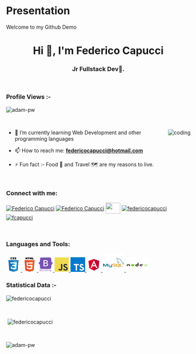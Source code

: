 # Presentation
Welcome to my Github Demo

<h1 align="center">Hi 👋, I'm Federico Capucci</h1>
<h3 align="center">Jr Fullstack Dev🌟.</h3>

<br>

<p align="right"> <h3>Profile Views :-</h3> <img src="https://komarev.com/ghpvc/?username=federicocapucci&label=Profile%20views&color=green&style=flat"
    alt="adam-pw" /> 
  </p>

<br>

<p><img align="right" src="https://github.com/Adam-pw/Adam-pw/blob/main/animation_500_kxa883sd.gif" alt="coding" /></p>


- 🌱 I’m currently learning Web Development and other programming languages

- 📫 How to reach me: **federicocapucci@hotmail.com**

- ⚡ Fun fact :- Food 🍲 and Travel 🗺️ are my reasons to live.

<br>

<h3 align="left">Connect with me:</h3>
<p align="left">
  <a href="https://www.linkedin.com/in/federicocapucci/" target="blank"><img align="center"
      src="https://raw.githubusercontent.com/rahuldkjain/github-profile-readme-generator/master/src/images/icons/Social/linked-in-alt.svg"
      alt="Federico Capucci" height="30" width="40" /></a> 
  <a href="https://www.facebook.com/federicocapucci" target="blank"><img align="center"
      src="https://raw.githubusercontent.com/rahuldkjain/github-profile-readme-generator/master/src/images/icons/Social/facebook.svg"
      alt="Federico Capucci" height="30" width="40" /></a> 
  <a href="https://www.instagram.com/fede_capucci/" target="blank"><img align="center"
      src="https://raw.githubusercontent.com/rahuldkjain/github-profile-readme-generator/master/src/images/icons/Social/instagram.svg"
      alt="" height="30" width="40" /></a> 
  <a href="https://www.hackerrank.com/federicocapucci" target="blank"><img align="center"
      src="https://raw.githubusercontent.com/rahuldkjain/github-profile-readme-generator/master/src/images/icons/Social/hackerrank.svg"
      alt="federicocapucci" height="30" width="40" /></a> 
 <a href="https://twitter.com/fcapucci" target="blank"><img align="center"
      src="https://raw.githubusercontent.com/rahuldkjain/github-profile-readme-generator/master/src/images/icons/Social/twitter.svg"
      alt="fcapucci" height="30" width="40" /></a> 
</p>

<br>

<h3 align="left">Languages and Tools:</h3>
<p align="left">    
    <a href="https://www.w3schools.com/css/" target="_blank"
    rel="noreferrer"> <img
      src="https://raw.githubusercontent.com/devicons/devicon/master/icons/css3/css3-original-wordmark.svg" alt="css3"
      width="40" height="40" /> </a> 
    <a href="https://www.w3.org/html/" target="_blank" rel="noreferrer"> <img
      src="https://raw.githubusercontent.com/devicons/devicon/master/icons/html5/html5-original-wordmark.svg"
      alt="html5" width="40" height="40" /> </a> 
    <a href="https://getbootstrap.com" target="_blank" rel="noreferrer">
    <img src="https://raw.githubusercontent.com/devicons/devicon/master/icons/bootstrap/bootstrap-plain-wordmark.svg"
      alt="bootstrap" width="40" height="40" /> </a> 
    <a href="https://developer.mozilla.org/en-US/docs/Web/JavaScript" target="_blank"
    rel="noreferrer"> <img
      src="https://raw.githubusercontent.com/devicons/devicon/master/icons/javascript/javascript-original.svg"
      alt="javascript" width="40" height="40" /> </a> 
     <a href="https://www.typescriptlang.org/" target="_blank"
    rel="noreferrer"> <img
      src="https://raw.githubusercontent.com/github/explore/80688e429a7d4ef2fca1e82350fe8e3517d3494d/topics/typescript/typescript.png"
      alt="typescriptlang" width="40" height="40" /> </a> 
    <a href="https://angular.io/" target="_blank" rel="noreferrer"> <img
      src="https://raw.githubusercontent.com/github/explore/80688e429a7d4ef2fca1e82350fe8e3517d3494d/topics/angular/angular.png"
      alt="angular" width="40" height="40" /> </a> 
    <a href="https://www.mysql.com/" target="_blank" rel="noreferrer"> <img
      src="https://raw.githubusercontent.com/devicons/devicon/master/icons/mysql/mysql-original-wordmark.svg"
      alt="mysql" width="60" height="50" /> </a> 
    <a href="https://nodejs.org" target="_blank" rel="noreferrer"> <img
      src="https://raw.githubusercontent.com/devicons/devicon/master/icons/nodejs/nodejs-original-wordmark.svg"
      alt="nodejs" width="60" height="40" /> </a>       
<br>

<h3>Statistical Data :-</h3>
<p><img align="center"
    src="https://github-readme-stats.vercel.app/api/top-langs?username=federicocapucci&show_icons=true&locale=en&bg_color=0d1117&text_color=ffffff&layout=compact"
    alt="federicocapucci" 
    bg_color=#808080/></p>

<br>

<p>&nbsp;<img align="center" src="https://github-readme-stats.vercel.app/api?username=federicocapucci&show_icons=true&locale=en&bg_color=0d1117&text_color=ffffff&repo=convoychat"
    alt="federicocapucci" /></p>

<br>

<p><img align="center" src="https://github-readme-streak-stats.herokuapp.com/?user=federicocapucci&theme=dark&background=0d1117&date_format=M%20j%5B%2C%20Y%5D" alt="adam-pw" /></p>

<!-- <br>
<h3>Trophies :-</h3>
<p align="left"> <a href="https://github.com/ryo-ma/github-profile-trophy"><img
      src="https://github-profile-trophy.vercel.app/?username=federicocapucci&bg_color=0d1117&text_color=ffffff" alt="federicocapucci" /></a> </p> -->
      
<p align="left"> <a href="https://twitter.com/" target="blank"><img
      src="https://img.shields.io/twitter/follow/?logo=twitter&style=for-the-badge" alt="" /></a> </p>
